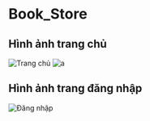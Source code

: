 # Book_Store

## Hình ảnh trang chủ
![Trang chủ](https://i.imgur.com/bkogARE.png)
![a](https://i.imgur.com/ZQ7sGYl.png)

## Hình ảnh trang đăng nhập
![Đăng nhập](https://i.imgur.com/aB52FJM.png)



